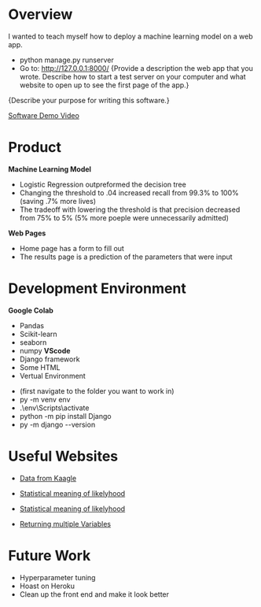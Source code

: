 
# Overview

I wanted to teach myself how to deploy a machine learning model on a web app. 

- python manage.py runserver
- Go to:  http://127.0.0.1:8000/
{Provide a description the web app that you wrote. Describe how to start a test server on your computer and what website to open up to see the first page of the app.}

{Describe your purpose for writing this software.}

[Software Demo Video](https://youtu.be/JZyoC7ZiUwU)

# Product

**Machine Learning Model**
- Logistic Regression outpreformed the decision tree
- Changing the threshold to .04 increased recall from 99.3% to 100% (saving .7% more lives)
- The tradeoff with lowering the threshold is that precision decreased from 75% to 5% (5% more poeple were unnecessarily admitted)

**Web Pages**
- Home page has a form to fill out
- The results page is a prediction of the parameters that were input

# Development Environment

**Google Colab**
-   Pandas
-   Scikit-learn
-   seaborn
-   numpy
**VScode**
-   Django framework
-   Some HTML
-   Vertual Environment
  *   (first navigate to the folder you want to work in)
   * py -m venv env
  * .\env\Scripts\activate
  * python -m pip install Django
  * py -m django --version


# Useful Websites
- [Data from Kaagle](https://www.kaggle.com/rashikrahmanpritom/heart-attack-analysis-prediction-dataset)

- [Statistical meaning of likelyhood](https://stats.stackexchange.com/questions/2641/what-is-the-difference-between-likelihood-and-probability)

- [Statistical meaning of likelyhood](https://discuss.analyticsvidhya.com/t/what-is-the-difference-between-predict-and-predict-proba/67376)

- [Returning multiple Variables](https://stackoverflow.com/questions/44345538/how-can-i-pass-multiple-variables-to-my-template-in-django)

# Future Work
* Hyperparameter tuning
* Hoast on Heroku
* Clean up the front end and make it look better
